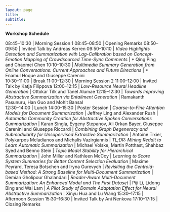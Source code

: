 ```yaml
---
layout: page
title: 
subtitle: 
---
```


**Workshop Schedule**

08:45–10:30	| Morning Session 1
08:45–08:50	| Opening Remarks
08:50–09:50	| Invited Talk by Andreas Kerren
09:50–10:10	| *Video Highlights Detection and Summarization with Lag-Calibration based on Concept-Emotion Mapping of Crowdsourced Time-Sync Comments*
            | * Qing Ping and Chaomei Chen
10:10–10:30	| *Multimedia Summary Generation from Online Conversations: Current Approaches and Future Directions*
            | * Enamul Hoque and Giuseppe Carenini            
10:30–11:00	| Break
11:00–12:30	| Morning Session 2
11:00–12:00	| Invited Talk by Katja Filippova
12:00–12:15	| *Low-Resource Neural Headline Generation*
            | Ottokar Tilk and Tanel Alumae
12:15–12:30	| *Towards Improving Abstractive Summarization via Entailment Generation*
            | Ramakanth Pasunuru, Han Guo and Mohit Bansal            
12:30–14:00	| Lunch
14:00–15:30	| Poster Session
 	                    | *Coarse-to-Fine Attention Models for Document Summarization*
                      | Jeffrey Ling and Alexander Rush
 	                    | *Automatic Community Creation for Abstractive Spoken Conversations Summarization*
 	          | Karan Singla, Evgeny Stepanov, Ali Orkan Bayer, Giuseppe Carenini and Giuseppe Riccardi
 	 	        | *Combining Graph Degeneracy and Submodularity for Unsupervised Extractive Summarization*
 	          | Antoine Tixier, Polykarpos Meladianos and Michalis Vazirgiannis
 	 	        | *TL;DR: Mining Reddit to Learn Automatic Summarization*
 	          | Michael Volske, Martin Potthast, Shahbaz Syed and Benno Stein
 	 	        | *Topic Model Stability for Hierarchical Summarization*
 	          | John Miller and Kathleen McCoy
 	 	        | *Learning to Score System Summaries for Better Content Selection Evaluation*
 	          | Maxime Peyrard, Teresa Botschen and Iryna Gurevych
 	 	        | *Revisiting the Centroid-based Method: A Strong Baseline for Multi-Document Summarization*
 	          | Demian Gholipour Ghalandari
 	 	        | *Reader-Aware Multi-Document Summarization: An Enhanced Model and The First Dataset*
 	          | Piji Li, Lidong Bing and Wai Lam
 	 	        | *A Pilot Study of Domain Adaptation Effect for Neural Abstractive Summarization*
 	          | Xinyu Hua and Lu Wang
15:30–17:15	| Afternoon Session
15:30–16:30	| Invited Talk by Ani Nenkova
17:10–17:15	| Closing Remarks
 
